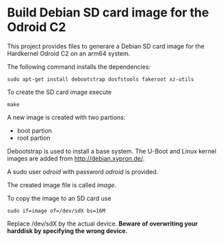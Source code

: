 Build Debian SD card image for the Odroid C2
============================================

This project provides files to generare a Debian SD card image
for the Hardkernel Odroid C2 on an arm64 system.

The following command installs the dependencies:

    sudo apt-get install debootstrap dosfstools fakeroot xz-utils

To create the SD card image execute

    make

A new image is created with two partions:

- boot partion
- root partion

Debootstrap is used to install a base system.
The U-Boot and Linux kernel images are added from
http://debian.xypron.de/.

A sudo user *odroid* with password *odroid* is provided.

The created image file is called *image*.

To copy the image to an SD card use

    sudo if=image of=/dev/sdX bs=16M

Replace /dev/sdX by the actual device.
**Beware of overwriting your harddisk by specifying the wrong device.**
